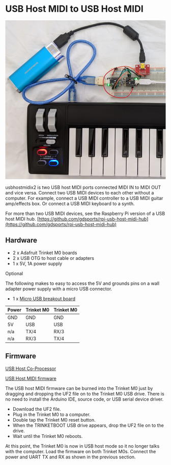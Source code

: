 # USB Host MIDI to USB Host MIDI

![USB Host MIDI x 2](./images/usbhostx2.jpg)

usbhostmidix2 is two USB host MIDI ports connected MIDI IN to MIDI OUT and vice
versa. Connect two USB MIDI devices to each other without a computer. For
example, connect a USB MIDI controller to a USB MIDI guitar amp/effects box. Or
connect a USB MIDI keyboard to a synth.

For more than two USB MIDI devices, see the Raspberry Pi version of a USB host
MIDI hub. [https://github.com/gdsports/rpi-usb-host-midi-hub](https://github.com/gdsports/rpi-usb-host-midi-hub)

## Hardware

* 2 x Adafruit Trinket M0 boards
* 2 x USB OTG to host cable or adapters
* 1 x 5V, 1A power supply

Optional

The following makes to easy to access the 5V and grounds pins on a wall adapter
power supply with a micro USB connector.

* 1 x [Micro USB breakout board](https://www.adafruit.com/product/1833)

Power	|Trinket M0	|Trinket M0
--------|-----------|----------
GND		|GND		|GND
5V		|USB		|USB
n/a		|TX/4		|RX/3
n/a		|RX/3		|TX/4

## Firmware

[USB Host Co-Processor](https://github.com/gdsports/usbhostcopro)

[USB Host MIDI firmware](https://github.com/gdsports/usbhostcopro/blob/master/firmware/MIDIUARTUSBH.ino.trinket_m0.uf2)

The USB host MIDI firmware can be burned into the Trinket M0 just by dragging
and dropping the UF2 file on to the Trinket M0 USB drive. There is no need to
install the Arduino IDE, source code, or USB serial device driver.

* Download the UF2 file.
* Plug in the Trinket M0 to a computer.
* Double tap the Trinket M0 reset button.
* When the TRINKETBOOT USB drive appears, drop the UF2 file on to the drive.
* Wait until the Trinket M0 reboots.

At this point, the Trinket M0 is now in USB host mode so it no longer talks
with the computer. Load the firmware on both Trinket M0s. Connect the power
and UART TX and RX as shown in the previous section.

